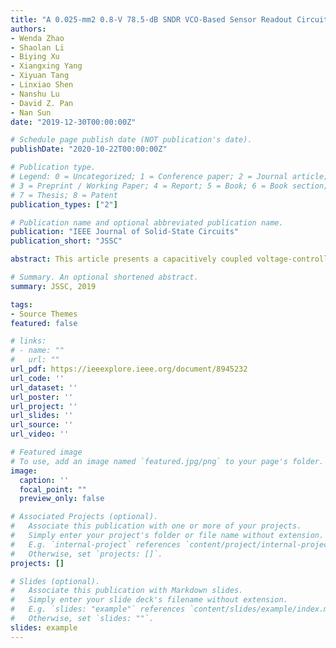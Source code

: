 ```yaml
---
title: "A 0.025-mm2 0.8-V 78.5-dB SNDR VCO-Based Sensor Readout Circuit in a Hybrid PLL- ΔΣ M Structure"
authors:
- Wenda Zhao
- Shaolan Li
- Biying Xu
- Xiangxing Yang
- Xiyuan Tang
- Linxiao Shen
- Nanshu Lu
- David Z. Pan
- Nan Sun
date: "2019-12-30T00:00:00Z"

# Schedule page publish date (NOT publication's date).
publishDate: "2020-10-22T00:00:00Z"

# Publication type.
# Legend: 0 = Uncategorized; 1 = Conference paper; 2 = Journal article;
# 3 = Preprint / Working Paper; 4 = Report; 5 = Book; 6 = Book section;
# 7 = Thesis; 8 = Patent
publication_types: ["2"]

# Publication name and optional abbreviated publication name.
publication: "IEEE Journal of Solid-State Circuits"
publication_short: "JSSC"

abstract: This article presents a capacitively coupled voltage-controlled oscillator (VCO)-based sensor readout featuring a hybrid phase-locked loop (PLL)-ΔΣ modulator structure. It leverages phase-locking and phase-frequency detector (PFD) array to concurrently perform quantization and dynamic element matching (DEM), much-reducing hardware/power compared with the existing VCO-based readouts' counting scheme. A low-cost in-cell data-weighted averaging (DWA) scheme is presented to enable a highly linear tri-level digital-to-analog converter (DAC). Fabricated in 40-nm CMOS, the prototype readout achieves 78-dB SNDR in 10-kHz bandwidth, consuming 4.68 μW and 0.025-mm 2 active area. With 172-dB Schreier figure of merit, its efficiency advances the state-of-the-art VCO-based readouts by 50×

# Summary. An optional shortened abstract.
summary: JSSC, 2019

tags:
- Source Themes
featured: false

# links:
# - name: ""
#   url: ""
url_pdf: https://ieeexplore.ieee.org/document/8945232
url_code: ''
url_dataset: ''
url_poster: ''
url_project: ''
url_slides: ''
url_source: ''
url_video: ''

# Featured image
# To use, add an image named `featured.jpg/png` to your page's folder. 
image:
  caption: ''
  focal_point: ""
  preview_only: false

# Associated Projects (optional).
#   Associate this publication with one or more of your projects.
#   Simply enter your project's folder or file name without extension.
#   E.g. `internal-project` references `content/project/internal-project/index.md`.
#   Otherwise, set `projects: []`.
projects: []

# Slides (optional).
#   Associate this publication with Markdown slides.
#   Simply enter your slide deck's filename without extension.
#   E.g. `slides: "example"` references `content/slides/example/index.md`.
#   Otherwise, set `slides: ""`.
slides: example
---
```

